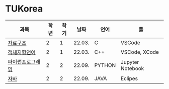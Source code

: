 # TUKorea

|과목|학년|학기|날짜|언어|툴|
|---|---|---|---|---|---|
|[자료구조](https://github.com/realhsb/TUKorea/tree/main/C-DataStructures)|2|1|22.03.|C|VSCode|
|[객체지향언어](https://github.com/realhsb/TUKorea/tree/main/Cpp-OOP)|2|1|22.03.|C++|VSCode, XCode|
|[파이썬프로그래밍](https://github.com/realhsb/TUKorea/tree/main/파이썬프로그래밍_서대영)|2|2|22.09.|PYTHON|Jupyter Notebook|
|[자바](https://github.com/realhsb/TUKorea/tree/main/자바_공기석)|2|2|22.09.|JAVA|Eclipes|

